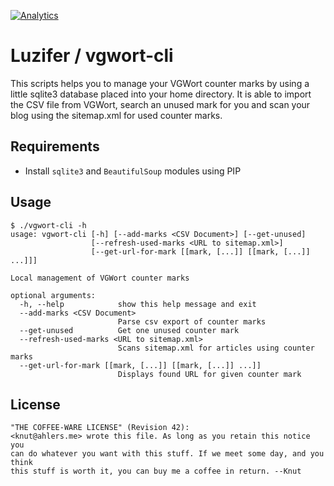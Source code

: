 [![Analytics](https://ga-beacon.appspot.com/UA-13186236-6/vgwort-cli/readme)](https://github.com/igrigorik/ga-beacon)

# Luzifer / vgwort-cli

This scripts helps you to manage your VGWort counter marks by using a little sqlite3 database placed into your home directory. It is able to import the CSV file from VGWort, search an unused mark for you and scan your blog using the sitemap.xml for used counter marks.

## Requirements

- Install `sqlite3` and `BeautifulSoup` modules using PIP

## Usage

```
$ ./vgwort-cli -h
usage: vgwort-cli [-h] [--add-marks <CSV Document>] [--get-unused]
                  [--refresh-used-marks <URL to sitemap.xml>]
                  [--get-url-for-mark [[mark, [...]] [[mark, [...]] ...]]]

Local management of VGWort counter marks

optional arguments:
  -h, --help            show this help message and exit
  --add-marks <CSV Document>
                        Parse csv export of counter marks
  --get-unused          Get one unused counter mark
  --refresh-used-marks <URL to sitemap.xml>
                        Scans sitemap.xml for articles using counter marks
  --get-url-for-mark [[mark, [...]] [[mark, [...]] ...]]
                        Displays found URL for given counter mark
```

## License

```
"THE COFFEE-WARE LICENSE" (Revision 42):
<knut@ahlers.me> wrote this file. As long as you retain this notice you
can do whatever you want with this stuff. If we meet some day, and you think
this stuff is worth it, you can buy me a coffee in return. --Knut
```
